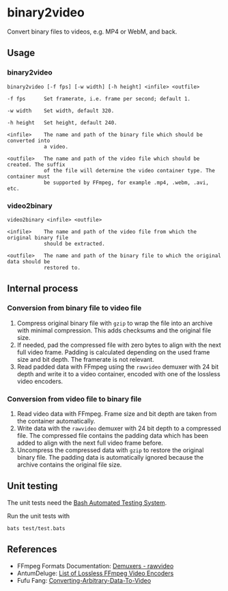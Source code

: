 # binary2video
Convert binary files to videos, e.g. MP4 or WebM, and back.

## Usage

### binary2video

```
binary2video [-f fps] [-w width] [-h height] <infile> <outfile>

-f fps      Set framerate, i.e. frame per second; default 1.

-w width    Set width, default 320.

-h height   Set height, default 240.

<infile>    The name and path of the binary file which should be converted into
            a video.

<outfile>   The name and path of the video file which should be created. The suffix
            of the file will determine the video container type. The container must
            be supported by FFmpeg, for example .mp4, .webm, .avi, etc.
```

### video2binary

```
video2binary <infile> <outfile>

<infile>    The name and path of the video file from which the original binary file
            should be extracted.

<outfile>   The name and path of the binary file to which the original data should be
            restored to.
```
## Internal process

### Conversion from binary file to video file
1. Compress original binary file with `gzip` to wrap the file into an archive with
minimal compression. This adds checksums and the original file size.
2. If needed, pad the compressed file with zero bytes to align with the next full video frame. Padding is calculated depending on the used frame size and bit depth.
The framerate is not relevant.
3. Read padded data with FFmpeg using the `rawvideo` demuxer with 24 bit depth and write it to a video container, encoded with one of the lossless video encoders.

### Conversion from video file to binary file
1. Read video data with FFmpeg. Frame size and bit depth are taken from the container
automatically.
2. Write data with the `rawvideo` demuxer with 24 bit depth to a compressed file. The compressed file contains the padding data which has been added to align with the next
full video frame before.
3. Uncompress the compressed data with `gzip` to restore the original binary file.
The padding data is automatically ignored because the archive contains the original
file size.

## Unit testing
The unit tests need the [Bash Automated Testing System](https://github.com/bats-core/bats-core).

Run the unit tests with

    bats test/test.bats

## References
* FFmpeg Formats Documentation: [Demuxers - rawvideo](https://ffmpeg.org/ffmpeg-formats.html#rawvideo)
* AntumDeluge: [List of Lossless FFmpeg Video Encoders](https://antumdeluge.wordpress.com/lossless-ffmpeg-video-encoders/)
* Fufu Fang: [Converting-Arbitrary-Data-To-Video](https://github.com/fangfufu/Converting-Arbitrary-Data-To-Video)
